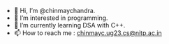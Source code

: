 - 👋 Hi, I’m @chinmaychandra.
- 👀 I’m interested in programming.
- 🌱 I’m currently learning DSA with C++.
- 📫 How to reach me : chinmayc.ug23.cs@nitp.ac.in


<!---
chinmaychandra/chinmaychandra is a ✨ special ✨ repository because its `README.md` (this file) appears on your GitHub profile.
You can click the Preview link to take a look at your changes.
--->
